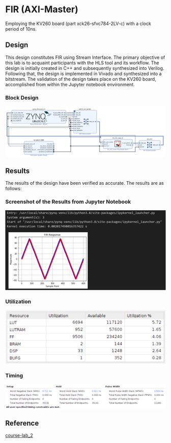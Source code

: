# FIR (AXI-Master)

Employing the KV260 board (part xck26-sfvc784-2LV-c) with a clock period of 10ns.

## Design

This design constitutes FIR using Stream Interface. The primary objective of this lab is to acquaint participants with the HLS tool and its workflow. The design is initially created in C++ and subsequently synthesized into Verilog. Following that, the design is implemented in Vivado and synthesized into a bitstream. The validation of the design takes place on the KV260 board, accomplished from within the Jupyter notebook environment.

### Block Design 

![Alt text](image.png)

## Results

The results of the design have been verified as accurate. The results are as follows:

### Screenshot of the Results from Jupyter Notebook

![Alt text](image-3.png)

### Utilization

![Alt text](image-2.png)

### Timing

![Alt text](image-1.png)

## Reference

[course-lab_2](https://github.com/bol-edu/course-lab_2.git)